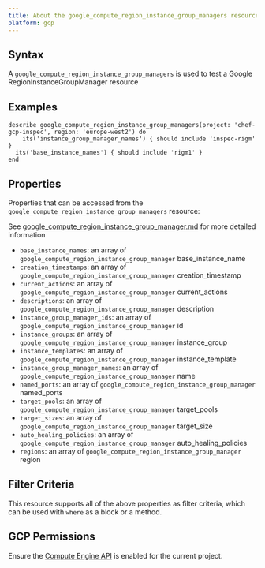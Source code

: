 ```yaml
---
title: About the google_compute_region_instance_group_managers resource
platform: gcp
---
```


## Syntax
A `google_compute_region_instance_group_managers` is used to test a Google RegionInstanceGroupManager resource

## Examples
```
describe google_compute_region_instance_group_managers(project: 'chef-gcp-inspec', region: 'europe-west2') do
	its('instance_group_manager_names') { should include 'inspec-rigm' }
  its('base_instance_names') { should include 'rigm1' }
end
```

## Properties
Properties that can be accessed from the `google_compute_region_instance_group_managers` resource:

See [google_compute_region_instance_group_manager.md](google_compute_region_instance_group_manager.md) for more detailed information
  * `base_instance_names`: an array of `google_compute_region_instance_group_manager` base_instance_name
  * `creation_timestamps`: an array of `google_compute_region_instance_group_manager` creation_timestamp
  * `current_actions`: an array of `google_compute_region_instance_group_manager` current_actions
  * `descriptions`: an array of `google_compute_region_instance_group_manager` description
  * `instance_group_manager_ids`: an array of `google_compute_region_instance_group_manager` id
  * `instance_groups`: an array of `google_compute_region_instance_group_manager` instance_group
  * `instance_templates`: an array of `google_compute_region_instance_group_manager` instance_template
  * `instance_group_manager_names`: an array of `google_compute_region_instance_group_manager` name
  * `named_ports`: an array of `google_compute_region_instance_group_manager` named_ports
  * `target_pools`: an array of `google_compute_region_instance_group_manager` target_pools
  * `target_sizes`: an array of `google_compute_region_instance_group_manager` target_size
  * `auto_healing_policies`: an array of `google_compute_region_instance_group_manager` auto_healing_policies
  * `regions`: an array of `google_compute_region_instance_group_manager` region

## Filter Criteria
This resource supports all of the above properties as filter criteria, which can be used
with `where` as a block or a method.

## GCP Permissions

Ensure the [Compute Engine API](https://console.cloud.google.com/apis/library/compute.googleapis.com/) is enabled for the current project.
